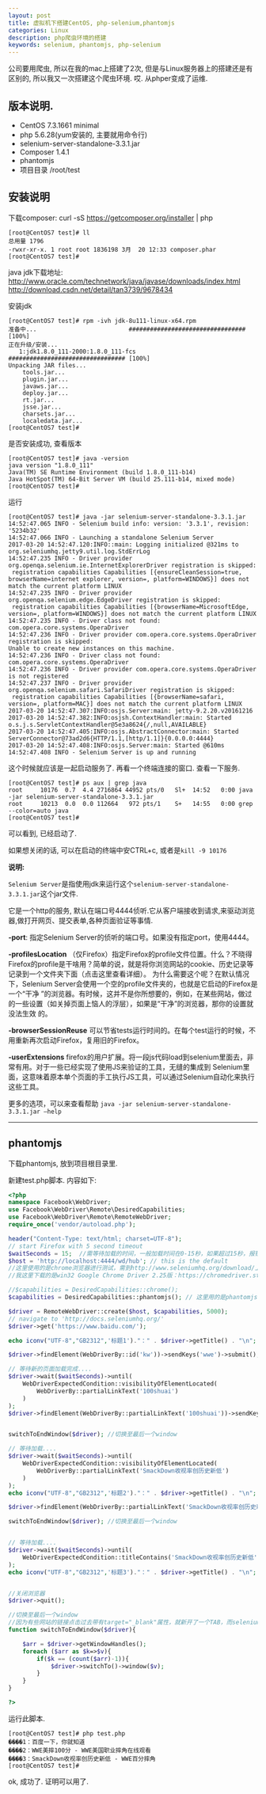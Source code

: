 ```yaml
---
layout: post
title: 虚拟机下搭建CentOS, php-selenium,phantomjs
categories: Linux
description: php爬虫环境的搭建
keywords: selenium, phantomjs, php-selenium
---
```


公司要用爬虫, 所以在我的mac上搭建了2次, 但是与Linux服务器上的搭建还是有区别的, 所以我又一次搭建这个爬虫环境. 哎. 从phper变成了运维. 

## 版本说明. 

* CentOS 7.3.1661 minimal
* php 5.6.28(yum安装的, 主要就用命令行)
* selenium-server-standalone-3.3.1.jar
* Composer 1.4.1
* phantomjs
* 项目目录 /root/test

## 安装说明

下载composer:
curl -sS https://getcomposer.org/installer | php

```
[root@CentOS7 test]# ll
总用量 1796
-rwxr-xr-x. 1 root root 1836198 3月  20 12:33 composer.phar
[root@CentOS7 test]#
```

java jdk下载地址:
http://www.oracle.com/technetwork/java/javase/downloads/index.html
http://download.csdn.net/detail/tan3739/9678434

安装jdk

```
[root@CentOS7 test]# rpm -ivh jdk-8u111-linux-x64.rpm
准备中...                          ################################# [100%]
正在升级/安装...
   1:jdk1.8.0_111-2000:1.8.0_111-fcs  ################################# [100%]
Unpacking JAR files...
	tools.jar...
	plugin.jar...
	javaws.jar...
	deploy.jar...
	rt.jar...
	jsse.jar...
	charsets.jar...
	localedata.jar...
[root@CentOS7 test]#
```

是否安装成功, 查看版本

```
[root@CentOS7 test]# java -version
java version "1.8.0_111"
Java(TM) SE Runtime Environment (build 1.8.0_111-b14)
Java HotSpot(TM) 64-Bit Server VM (build 25.111-b14, mixed mode)
[root@CentOS7 test]#
```

运行

```
[root@CentOS7 test]# java -jar selenium-server-standalone-3.3.1.jar
14:52:47.065 INFO - Selenium build info: version: '3.3.1', revision: '5234b32'
14:52:47.066 INFO - Launching a standalone Selenium Server
2017-03-20 14:52:47.120:INFO::main: Logging initialized @321ms to org.seleniumhq.jetty9.util.log.StdErrLog
14:52:47.235 INFO - Driver provider org.openqa.selenium.ie.InternetExplorerDriver registration is skipped:
 registration capabilities Capabilities [{ensureCleanSession=true, browserName=internet explorer, version=, platform=WINDOWS}] does not match the current platform LINUX
14:52:47.235 INFO - Driver provider org.openqa.selenium.edge.EdgeDriver registration is skipped:
 registration capabilities Capabilities [{browserName=MicrosoftEdge, version=, platform=WINDOWS}] does not match the current platform LINUX
14:52:47.235 INFO - Driver class not found: com.opera.core.systems.OperaDriver
14:52:47.236 INFO - Driver provider com.opera.core.systems.OperaDriver registration is skipped:
Unable to create new instances on this machine.
14:52:47.236 INFO - Driver class not found: com.opera.core.systems.OperaDriver
14:52:47.236 INFO - Driver provider com.opera.core.systems.OperaDriver is not registered
14:52:47.237 INFO - Driver provider org.openqa.selenium.safari.SafariDriver registration is skipped:
 registration capabilities Capabilities [{browserName=safari, version=, platform=MAC}] does not match the current platform LINUX
2017-03-20 14:52:47.307:INFO:osjs.Server:main: jetty-9.2.20.v20161216
2017-03-20 14:52:47.382:INFO:osjsh.ContextHandler:main: Started o.s.j.s.ServletContextHandler@5e3a8624{/,null,AVAILABLE}
2017-03-20 14:52:47.405:INFO:osjs.AbstractConnector:main: Started ServerConnector@73ad2d6{HTTP/1.1,[http/1.1]}{0.0.0.0:4444}
2017-03-20 14:52:47.408:INFO:osjs.Server:main: Started @610ms
14:52:47.408 INFO - Selenium Server is up and running

```

这个时候就应该是一起启动服务了. 再看一个终端连接的窗口. 查看一下服务. 

```
[root@CentOS7 test]# ps aux | grep java
root     10176  0.7  4.4 2716864 44952 pts/0   Sl+  14:52   0:00 java -jar selenium-server-standalone-3.3.1.jar
root     10213  0.0  0.0 112664   972 pts/1    S+   14:55   0:00 grep --color=auto java
[root@CentOS7 test]#
```

可以看到, 已经启动了. 

如果想关闭的话, 可以在启动的终端中安CTRL+c, 或者是`kill -9 10176`


**说明:**

`Selenium Server`是指使用jdk来运行这个`selenium-server-standalone-3.3.1.jar`这个jar文件.

它是一个http的服务, 默认在端口号4444侦听.它从客户端接收到请求,来驱动浏览器,做打开网页、提交表单,各种页面验证等事情.

**-port**:
指定Selenium Server的侦听的端口号。如果没有指定port，使用4444。

**-profilesLocation**
（仅Firefox）指定Firefox的profile文件位置。什么？不晓得Firefox的profile是干啥用？简单的说，就是将你浏览网站的cookie、历史记录等记录到一个文件夹下面（点击这里查看详细）。 为什么需要这个呢？在默认情况下，Selenium Server会使用一个空的profile文件夹的，也就是它启动的Firefox是一个“干净 ”的浏览器。有时候，这并不是你所想要的，例如，在某些网站，做过的一些设置（如关掉页面上恼人的浮层），如果是“干净”的浏览器，那你的设置就没法生效 的。

**-browserSessionReuse**
可以节省tests运行时间的。在每个test运行的时候，不用重新再次启动Firefox，复用旧的Firefox。

**-userExtensions**
firefox的用户扩展。将一段js代码load到selenium里面去，非常有用。对于一些已经实现了使用JS来验证的工具，无缝的集成到 Selenium里面，这意味着原本单个页面的手工执行JS工具，可以通过Selenium自动化来执行这些工具。

更多的选项，可以来查看帮助
`java -jar selenium-server-standalone-3.3.1.jar –help`

---

## phantomjs

下载phantomjs, 放到项目根目录里. 

新建test.php脚本. 内容如下:

```php
<?php
namespace Facebook\WebDriver;
use Facebook\WebDriver\Remote\DesiredCapabilities;
use Facebook\WebDriver\Remote\RemoteWebDriver;
require_once('vendor/autoload.php');

header("Content-Type: text/html; charset=UTF-8");
// start Firefox with 5 second timeout
$waitSeconds = 15;  //需等待加载的时间，一般加载时间在0-15秒，如果超过15秒，报错。
$host = 'http://localhost:4444/wd/hub'; // this is the default
//这里使用的是chrome浏览器进行测试，需到http://www.seleniumhq.org/download/上下载对应的浏览器测试插件
//我这里下载的是win32 Google Chrome Driver 2.25版：https://chromedriver.storage.googleapis.com/index.html?path=2.25/

//$capabilities = DesiredCapabilities::chrome();
$capabilities = DesiredCapabilities::phantomjs(); // 这里用的是phantomjs

$driver = RemoteWebDriver::create($host, $capabilities, 5000);
// navigate to 'http://docs.seleniumhq.org/'
$driver->get('https://www.baidu.com/');

echo iconv("UTF-8","GB2312",'标题1')."：" . $driver->getTitle() . "\n";    //cmd.exe中文乱码，所以需转码

$driver->findElement(WebDriverBy::id('kw'))->sendKeys('wwe')->submit();

// 等待新的页面加载完成....
$driver->wait($waitSeconds)->until(
    WebDriverExpectedCondition::visibilityOfElementLocated(
        WebDriverBy::partialLinkText('100shuai')
    )
);
$driver->findElement(WebDriverBy::partialLinkText('100shuai'))->sendKeys('xxx')->click();    //一般点击链接的时候，担心因为失去焦点而抛异常，则可以先调用一下sendKeys，再click


switchToEndWindow($driver); //切换至最后一个window

// 等待加载....
$driver->wait($waitSeconds)->until(
    WebDriverExpectedCondition::visibilityOfElementLocated(
        WebDriverBy::partialLinkText('SmackDown收视率创历史新低')
    )
);
echo iconv("UTF-8","GB2312",'标题2')."：" . $driver->getTitle() . "\n";    //cmd.exe中文乱码，所以需转码

$driver->findElement(WebDriverBy::partialLinkText('SmackDown收视率创历史新低'))->click();

switchToEndWindow($driver); //切换至最后一个window


// 等待加载....
$driver->wait($waitSeconds)->until(
    WebDriverExpectedCondition::titleContains('SmackDown收视率创历史新低')
);
echo iconv("UTF-8","GB2312",'标题3')."：" . $driver->getTitle() . "\n";    //cmd.exe中文乱码，所以需转码


//关闭浏览器
$driver->quit();

//切换至最后一个window
//因为有些网站的链接点击过去带有target="_blank"属性，就新开了一个TAB，而selenium还是定位到老的TAB上，如果要实时定位到新的TAB，则需要调用此方法，切换到最后一个window
function switchToEndWindow($driver){

    $arr = $driver->getWindowHandles();
    foreach ($arr as $k=>$v){
        if($k == (count($arr)-1)){
            $driver->switchTo()->window($v);
        }
    }
}

?>
```

运行此脚本. 

```
[root@CentOS7 test]# php test.php
����1：百度一下，你就知道
����2：WWE美摔100分 - WWE美国职业摔角在线观看
����3：SmackDown收视率创历史新低 - WWE百分摔角
[root@CentOS7 test]#
```

ok, 成功了. 证明可以用了. 






